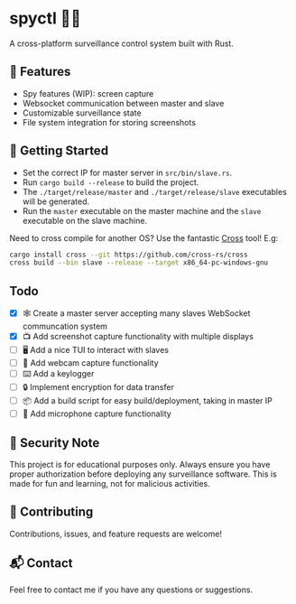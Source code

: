 # spyctl 🕵️‍♂️

A cross-platform surveillance control system built with Rust.

## 🚀 Features

- Spy features (WIP): screen capture
- Websocket communication between master and slave
- Customizable surveillance state
- File system integration for storing screenshots

## 🚦 Getting Started

- Set the correct IP for master server in `src/bin/slave.rs`.
- Run `cargo build --release` to build the project.
- The `./target/release/master` and `./target/release/slave` executables will be generated.
- Run the `master` executable on the master machine and the `slave` executable on the slave machine.

Need to cross compile for another OS? Use the fantastic [Cross](https://github.com/cross-rs/cross) tool! E.g:

```bash
cargo install cross --git https://github.com/cross-rs/cross
cross build --bin slave --release --target x86_64-pc-windows-gnu
```

## Todo

- [x] 🕸️ Create a master server accepting many slaves WebSocket communcation system
- [x] 📺 Add screenshot capture functionality with multiple displays
- [ ] 🖥️ Add a nice TUI to interact with slaves
- [ ] 📸 Add webcam capture functionality
- [ ] ⌨️ Add a keylogger
- [ ] 🔒 Implement encryption for data transfer
- [ ] 📦 Add a build script for easy build/deployment, taking in master IP
- [ ] 🎤 Add microphone capture functionality

## 🔐 Security Note

This project is for educational purposes only. Always ensure you have proper authorization before deploying any surveillance software. This is made for fun and learning, not for malicious activities.

## 🤝 Contributing

Contributions, issues, and feature requests are welcome!

## 📬 Contact

Feel free to contact me if you have any questions or suggestions.
